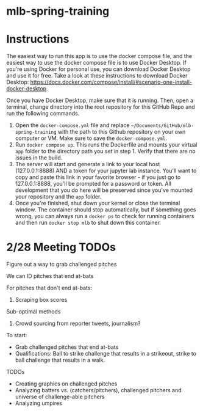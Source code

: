 # mlb-spring-training

# Instructions

The easiest way to run this app is to use the docker compose file, and the easiest way to use the docker compose file is to use Docker Desktop. If you're using Docker for personal use, you can download Docker Desktop and use it for free. Take a look at these instructions to download Docker Desktop: https://docs.docker.com/compose/install/#scenario-one-install-docker-desktop. 

Once you have Docker Desktop, make sure that it is running. Then, open a terminal, change directory into the root repository for this GitHub Repo and run the following commands.

1. Open the `docker-compose.yml` file and replace `~/Documents/GitHub/mlb-spring-training` with the path to this Github repository on your own computer or VM. Make sure to save the `docker-compose.yml`. 
2. Run `docker compose up`. This runs the Dockerfile and mounts your virtual `app` folder to the directory path you set in step 1. Verify that there are no issues in the build. 
3. The server will start and generate a link to your local host (127.0.0.1:8888) AND a token for your jupyter lab instance. You'll want to copy and paste this link in your favorite browser - if you just go to 127.0.0.1:8888, you'll be prompted for a password or token. All development that you do here will be preserved since you've mounted your repository and the `app` folder. 
4. Once you're finished, shut down your kernel or close the terminal window. The container should stop automatically, but if something goes wrong, you can always run a `docker ps` to check for running containers and then run `docker stop mlb` to shut down this container. 


# 2/28 Meeting TODOs
Figure out a way to grab challenged pitches 

We can ID pitches that end at-bats

For pitches that don't end at-bats: 
1. Scraping box scores

Sub-optimal methods
1. Crowd sourcing from reporter tweets, journalism?

To start: 
- Grab challenged pitches that end at-bats
- Qualifications: Ball to strike challenge that results in a strikeout, strike to ball challenge that results in a walk.

TODOs
- Creating graphics on challenged pitches
- Analyzing batters vs. (catchers/pitchers), challenged pitchers and universe of challenge-able pitchers
- Analyzing umpires